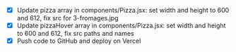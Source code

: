 - [x] Update pizza array in components/Pizza.jsx: set width and height to 600 and 612, fix src for 3-fromages.jpg
- [x] Update pizzaHover array in components/Pizza.jsx: set width and height to 600 and 612, fix src paths and names
- [x] Push code to GitHub and deploy on Vercel
